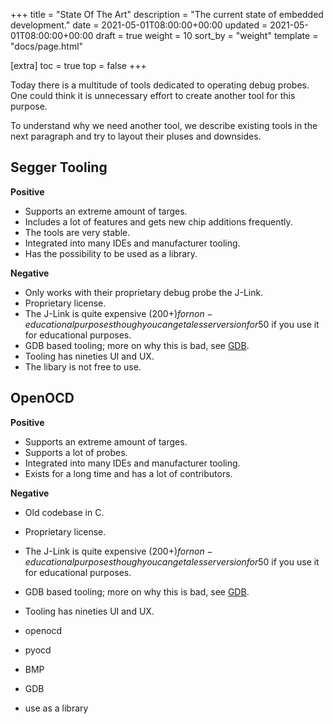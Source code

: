 +++
title = "State Of The Art"
description = "The current state of embedded development."
date = 2021-05-01T08:00:00+00:00
updated = 2021-05-01T08:00:00+00:00
draft = true
weight = 10
sort_by = "weight"
template = "docs/page.html"

[extra]
toc = true
top = false
+++

Today there is a multitude of tools dedicated to operating debug probes.
One could think it is unnecessary effort to create another tool for this purpose.

To understand why we need another tool, we describe existing tools in the next paragraph and try to layout their pluses and downsides.

## Segger Tooling

**Positive**

+ Supports an extreme amount of targes.
+ Includes a lot of features and gets new chip additions frequently.
+ The tools are very stable.
+ Integrated into many IDEs and manufacturer tooling.
+ Has the possibility to be used as a library.

**Negative**
- Only works with their proprietary debug probe the J-Link.
- Proprietary license.
- The J-Link is quite expensive (200$+) for non-educational purposes though you can get a lesser version for 50$ if you use it for educational purposes.
- GDB based tooling; more on why this is bad, see [GDB](/guide/introduction/state-of-the-art/#gdb).
- Tooling has nineties UI and UX.
- The libary is not free to use.

## OpenOCD

**Positive**

+ Supports an extreme amount of targes.
+ Supports a lot of probes.
+ Integrated into many IDEs and manufacturer tooling.
+ Exists for a long time and has a lot of contributors.

**Negative**
- Old codebase in C.
- Proprietary license.
- The J-Link is quite expensive (200$+) for non-educational purposes though you can get a lesser version for 50$ if you use it for educational purposes.
- GDB based tooling; more on why this is bad, see [GDB](/guide/introduction/state-of-the-art/#gdb).
- Tooling has nineties UI and UX.


- openocd
- pyocd
- BMP
- GDB
- use as a library